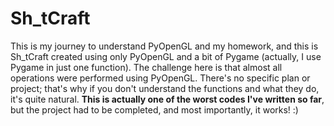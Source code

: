 # Sh_tCraft
This is my journey to understand PyOpenGL and my homework, and this is Sh_tCraft created using only PyOpenGL and a bit of Pygame (actually, I use Pygame in just one function). The challenge here is that almost all operations were performed using PyOpenGL.
There's no specific plan or project; that's why if you don't understand the functions and what they do, it's quite natural. ****This is actually one of the worst codes I've written so far****, but the project had to be completed, and most importantly, it works! :)
